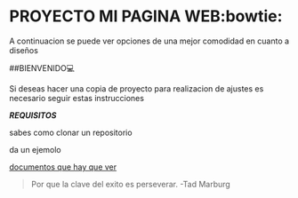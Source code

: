 # **PROYECTO MI PAGINA WEB**:bowtie:

A continuacion se puede ver opciones de una mejor comodidad en cuanto a diseños

##BIENVENIDO:computer:

Si deseas hacer una copia de proyecto para realizacion de ajustes es necesario
seguir estas instrucciones

***REQUISITOS***

sabes como clonar un repositorio

da un ejemolo

[documentos que hay que ver](https://bsfrontado.github.io/misitioweb.github.io/)

> Por que la clave del exito es perseverar. -Tad Marburg
